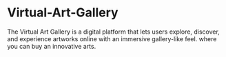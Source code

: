 # Virtual-Art-Gallery
The Virtual Art Gallery is a digital platform that lets users explore, discover, and experience artworks online with an immersive gallery-like feel. where you can buy an innovative arts.
